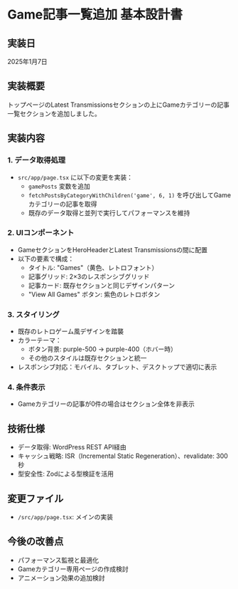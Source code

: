 # Game記事一覧追加 基本設計書

## 実装日
2025年1月7日

## 実装概要
トップページのLatest Transmissionsセクションの上にGameカテゴリーの記事一覧セクションを追加しました。

## 実装内容

### 1. データ取得処理
- `src/app/page.tsx` に以下の変更を実装：
  - `gamePosts` 変数を追加
  - `fetchPostsByCategoryWithChildren('game', 6, 1)` を呼び出してGameカテゴリーの記事を取得
  - 既存のデータ取得と並列で実行してパフォーマンスを維持

### 2. UIコンポーネント
- GameセクションをHeroHeaderとLatest Transmissionsの間に配置
- 以下の要素で構成：
  - タイトル: "Games"（黄色、レトロフォント）
  - 記事グリッド: 2×3のレスポンシブグリッド
  - 記事カード: 既存セクションと同じデザインパターン
  - "View All Games" ボタン: 紫色のレトロボタン

### 3. スタイリング
- 既存のレトロゲーム風デザインを踏襲
- カラーテーマ：
  - ボタン背景: purple-500 → purple-400（ホバー時）
  - その他のスタイルは既存セクションと統一
- レスポンシブ対応：モバイル、タブレット、デスクトップで適切に表示

### 4. 条件表示
- Gameカテゴリーの記事が0件の場合はセクション全体を非表示

## 技術仕様
- データ取得: WordPress REST API経由
- キャッシュ戦略: ISR（Incremental Static Regeneration）、revalidate: 300秒
- 型安全性: Zodによる型検証を活用

## 変更ファイル
- `/src/app/page.tsx`: メインの実装

## 今後の改善点
- パフォーマンス監視と最適化
- Gameカテゴリー専用ページの作成検討
- アニメーション効果の追加検討